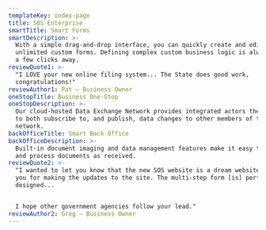 ```yaml
---
templateKey: index-page
title: SOS Enterprise
smartTitle: Smart Forms
smartDescription: >-
  With a simple drag-and-drop interface, you can quickly create and edit
  unlimited custom forms. Defining complex custom business logic is always only
  a few clicks away.
reviewQuote1: >-
  "I LOVE your new online filing system... The State does good work,
  congratulations!"
reviewAuthor1: Pat — Business Owner
oneStopTitle: Business One-Stop
oneStopDescription: >-
  Our cloud-hosted Data Exchange Network provides integrated actors the ability
  to both subscribe to, and publish, data changes to other members of the
  network.
backOfficeTitle: Smart Back Office
backOfficeDescription: >-
  Built-in document imaging and data management features make it easy to review
  and process documents as received.
reviewQuote2: >-
  "I wanted to let you know that the new SOS website is a dream website. Thank
  you for making the updates to the site. The multi-step form [is] perfectly
  designed...


  I hope other government agencies follow your lead."
reviewAuthor2: Greg — Business Owner
---
```


